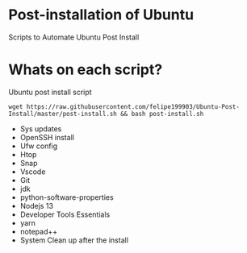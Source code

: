 # Post-installation of Ubuntu

Scripts to Automate Ubuntu Post Install

# Whats on each script?
Ubuntu post install script
```
wget https://raw.githubusercontent.com/felipe199903/Ubuntu-Post-Install/master/post-install.sh && bash post-install.sh
```
- Sys updates 
- OpenSSH install
- Ufw config
- Htop
- Snap
- Vscode
- Git
- jdk
- python-software-properties
- Nodejs 13
- Developer Tools Essentials
- yarn
- notepad++
- System Clean up after the install